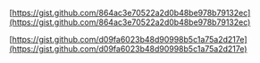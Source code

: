 [https://gist.github.com/864ac3e70522a2d0b48be978b79132ec](https://gist.github.com/864ac3e70522a2d0b48be978b79132ec)

[https://gist.github.com/d09fa6023b48d90998b5c1a75a2d217e](https://gist.github.com/d09fa6023b48d90998b5c1a75a2d217e)

